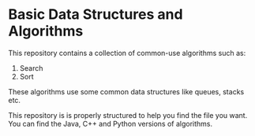 # Basic Data Structures and Algorithms

This repository contains a collection of common-use algorithms such as:

1. Search
2. Sort

These algorithms use some common data structures like queues, stacks etc. 

This repository is is properly structured to help you find the file you want.
You can find the Java, C++ and Python versions of algorithms.
